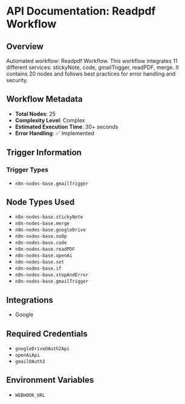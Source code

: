 # API Documentation: Readpdf Workflow

## Overview
Automated workflow: Readpdf Workflow. This workflow integrates 11 different services: stickyNote, code, gmailTrigger, readPDF, merge. It contains 20 nodes and follows best practices for error handling and security.

## Workflow Metadata
- **Total Nodes**: 25
- **Complexity Level**: Complex
- **Estimated Execution Time**: 30+ seconds
- **Error Handling**: ✅ Implemented

## Trigger Information
### Trigger Types
- `n8n-nodes-base.gmailTrigger`

## Node Types Used
- `n8n-nodes-base.stickyNote`
- `n8n-nodes-base.merge`
- `n8n-nodes-base.googleDrive`
- `n8n-nodes-base.noOp`
- `n8n-nodes-base.code`
- `n8n-nodes-base.readPDF`
- `n8n-nodes-base.openAi`
- `n8n-nodes-base.set`
- `n8n-nodes-base.if`
- `n8n-nodes-base.stopAndError`
- `n8n-nodes-base.gmailTrigger`

## Integrations
- Google

## Required Credentials
- `googleDriveOAuth2Api`
- `openAiApi`
- `gmailOAuth2`

## Environment Variables
- `WEBHOOK_URL`
